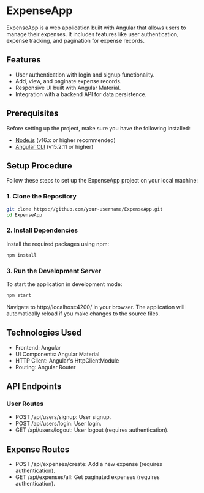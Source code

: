 # ExpenseApp

ExpenseApp is a web application built with Angular that allows users to manage their expenses. It includes features like user authentication, expense tracking, and pagination for expense records.

## Features

- User authentication with login and signup functionality.
- Add, view, and paginate expense records.
- Responsive UI built with Angular Material.
- Integration with a backend API for data persistence.

## Prerequisites

Before setting up the project, make sure you have the following installed:

- [Node.js](https://nodejs.org/en/) (v16.x or higher recommended)
- [Angular CLI](https://angular.io/cli) (v15.2.11 or higher)

## Setup Procedure

Follow these steps to set up the ExpenseApp project on your local machine:

### 1. Clone the Repository

```bash
git clone https://github.com/your-username/ExpenseApp.git
cd ExpenseApp
```
### 2. Install Dependencies

Install the required packages using npm:

```bash
npm install
```

### 3. Run the Development Server

To start the application in development mode:

```bash
npm start
```

Navigate to http://localhost:4200/ in your browser. The application will automatically reload if you make changes to the source files.

## Technologies Used

- Frontend: Angular
- UI Components: Angular Material
- HTTP Client: Angular's HttpClientModule
- Routing: Angular Router

## API Endpoints

### User Routes

- POST /api/users/signup: User signup.
- POST /api/users/login: User login.
- GET /api/users/logout: User logout (requires authentication).

## Expense Routes

- POST /api/expenses/create: Add a new expense (requires authentication).
- GET /api/expenses/all: Get paginated expenses (requires authentication).